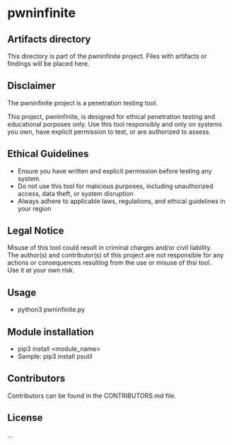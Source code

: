 # pwninfinite

## Artifacts directory
This directory is part of the pwninfinite project.
Files with artifacts or findings will be placed here.

## Disclaimer
The pwninfinite project is a penetration testing tool.

This project, pwninfinite, is designed for ethical penetration testing and educational
porposes only.  Use this tool responsibly and only on systems you own, have explicit
permission to test, or are authorized to assess.

## Ethical Guidelines
* Ensure you have written and explicit permission before testing any system.
* Do not use this tool for malicious purposes, including unauthorized access, data theft, or system disruption
* Always adhere to applicable laws, regulations, and ethical guidelines in your region

## Legal Notice
Misuse of this tool could result in criminal charges and/or civil liability.  
The author(s) and contributor(s) of this project are not responsible for any actions
or consequences resulting from the use or misuse of thsi tool.  
Use it at your own risk.

## Usage
- python3 pwninfinite.py

## Module installation 
- pip3 install <module_name>
- Sample: pip3 install psutil

## Contributors
Contributors can be found in the CONTRIBUTORS.md file.

## License
...